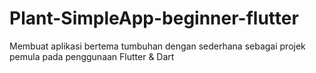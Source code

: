 # Plant-SimpleApp-beginner-flutter
Membuat aplikasi bertema tumbuhan dengan sederhana sebagai projek pemula pada penggunaan Flutter &amp; Dart
